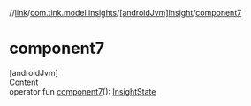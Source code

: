 //[link](../../index.md)/[com.tink.model.insights](../index.md)/[[androidJvm]Insight](index.md)/[component7](component7.md)



# component7  
[androidJvm]  
Content  
operator fun [component7](component7.md)(): [InsightState](../[android-jvm]-insight-state/index.md)  




